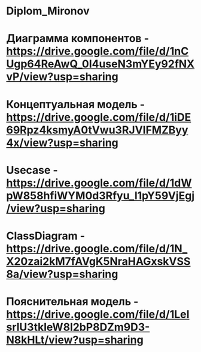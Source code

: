 # Diplom_Mironov

# Диаграмма компонентов - https://drive.google.com/file/d/1nCUgp64ReAwQ_0I4useN3mYEy92fNXvP/view?usp=sharing
# Концептуальная модель - https://drive.google.com/file/d/1iDE69Rpz4ksmyA0tVwu3RJVIFMZByy4x/view?usp=sharing
# Usecase - https://drive.google.com/file/d/1dWpW858hfiWYM0d3Rfyu_l1pY59VjEgj/view?usp=sharing
# ClassDiagram - https://drive.google.com/file/d/1N_X20zai2kM7fAVgK5NraHAGxskVSS8a/view?usp=sharing
# Пояснительная модель - https://drive.google.com/file/d/1LeIsrlU3tkleW8l2bP8DZm9D3-N8kHLt/view?usp=sharing
